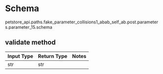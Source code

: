 # Schema
petstore_api.paths.fake_parameter_collisions1_abab_self_ab.post.parameters.parameter_15.schema

## validate method
Input Type | Return Type | Notes
------------ | ------------- | -------------
str | str |
